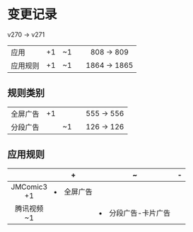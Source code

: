 # 变更记录

v270 -> v271

||||||
|-|:-:|:-:|:-:|:-:|
|应用|+1|~1||808 -> 809|
|应用规则|+1|~1||1864 -> 1865|

## 规则类别

||||||
|-|:-:|:-:|:-:|:-:|
|全屏广告|+1|||555 -> 556|
|分段广告||~1||126 -> 126|

## 应用规则

||+|~|-|
|:-:|-|-|-|
|JMComic3<br>+1|<li>全屏广告|||
|腾讯视频<br>~1||<li>分段广告-卡片广告||
